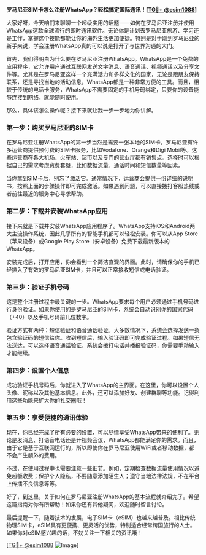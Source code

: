 **罗马尼亚SIM卡怎么注册WhatsApp？轻松搞定国际通讯！[[TG💪+ @esim1088](https://t.me/s/esim1088)]**

大家好呀，今天咱们来聊聊一个超级实用的话题——如何在罗马尼亚注册并使用WhatsApp这款全球流行的即时通讯软件。无论你是计划去罗马尼亚旅游、学习还是工作，掌握这个技能都能让你的海外生活更加便捷。特别是对于刚到罗马尼亚的新手来说，学会注册WhatsApp真的可以说是打开了与世界沟通的大门。

首先，我们得明白为什么要在罗马尼亚注册WhatsApp。WhatsApp是一个免费的应用程序，它允许用户通过互联网发送文字消息、语音通话、视频通话以及分享文件等。尤其是在罗马尼亚这样一个充满活力和多样文化的国家，无论是跟朋友保持联系，还是寻找当地的活动信息，WhatsApp都是一种非常方便的工具。而且，相较于传统的电话卡服务，WhatsApp不需要固定的手机号码绑定，只要你的设备能够连接到网络，就能随时使用。

那么，具体该怎么操作呢？接下来就让我一步一步地为你讲解。

### 第一步：购买罗马尼亚的SIM卡

在罗马尼亚注册WhatsApp的第一步当然是需要一张本地的SIM卡。罗马尼亚有许多运营商提供预付费的SIM卡服务，比如Vodafone、Orange和Digi Mobil等。这些运营商在各大机场、火车站、超市以及专门的营业厅都有销售点。选择时可以根据自己的需求考虑资费套餐，比如数据流量、通话时间和短信数量等因素。

当你拿到SIM卡后，别忘了激活它。通常情况下，运营商会提供一份详细的说明书，按照上面的步骤操作即可完成激活。如果遇到问题，可以直接拨打客服热线或者前往最近的服务中心寻求帮助。

### 第二步：下载并安装WhatsApp应用

接下来就是下载并安装WhatsApp应用程序了。WhatsApp支持iOS和Android两大主流操作系统，因此几乎所有的智能手机都可以轻松安装。你可以从App Store（苹果设备）或Google Play Store（安卓设备）免费下载最新版本的WhatsApp。

安装完成后，打开应用，你会看到一个简洁直观的界面。此时，请确保你的手机已经插入了有效的罗马尼亚SIM卡，并且可以正常接收短信或电话验证。

### 第三步：验证手机号码

这是整个注册过程中最关键的一步。WhatsApp要求每个用户必须通过手机号码进行身份验证。如果你使用的是罗马尼亚的SIM卡，系统会自动识别你的国家代码（+40）以及手机号码前几位数字。

验证方式有两种：短信验证和语音通话验证。大多数情况下，系统会选择发送一条包含验证码的短信给你。收到短信后，输入验证码即可完成验证过程。如果短信无法送达，可以选择语音通话验证，系统会拨打电话并播报验证码，你需要手动输入才能继续。

### 第四步：设置个人信息

成功验证手机号码后，你就进入了WhatsApp的主界面。在这里，你可以设置个人头像、昵称以及其他基本信息。此外，还可以添加好友、创建群聊等功能。记得利用这些功能来扩大你的社交圈哦！

### 第五步：享受便捷的通讯体验

现在，你已经完成了所有必要的设置，可以尽情享受WhatsApp带来的便利了。无论是发消息、打语音电话还是开视频会议，WhatsApp都能满足你的需求。而且，由于它是基于互联网运行的，所以即使你在罗马尼亚使用WiFi或者移动数据，都不会产生额外的费用。

不过，在使用过程中也需要注意一些细节。例如，定期检查数据流量使用情况以避免超额收费；保护个人隐私，不要随意添加陌生人；遵守当地法律法规，不在平台上传播不良信息等等。

好了，到这里，关于如何在罗马尼亚注册WhatsApp的基本流程就介绍完了。希望这篇指南对你有所帮助！如果你还有其他疑问，欢迎随时留言讨论。

最后提醒一下，随着技术的发展，电子SIM卡（eSIM）也越来越普及。相比传统物理SIM卡，eSIM具有更便携、更灵活的优势，特别适合经常跨国旅行的人士。如果你对eSIM感兴趣的话，不妨关注一下相关的资讯哦！

[[TG💪+ @esim1088](https://t.me/s/esim1088) ![Image](https://i.postimg.cc/4NQfJmqS/Snipaste-2025-05-13-00-14-12.png)]